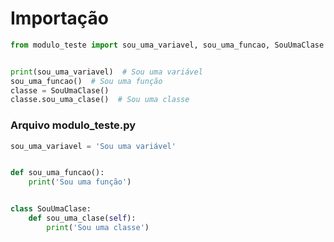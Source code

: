 # Importação


```python
from modulo_teste import sou_uma_variavel, sou_uma_funcao, SouUmaClase


print(sou_uma_variavel)  # Sou uma variável
sou_uma_funcao()  # Sou uma função
classe = SouUmaClase()
classe.sou_uma_clase()  # Sou uma classe
```



### Arquivo modulo_teste.py
```python
sou_uma_variavel = 'Sou uma variável'


def sou_uma_funcao():
    print('Sou uma função')


class SouUmaClase:
    def sou_uma_clase(self):
        print('Sou uma classe')
```